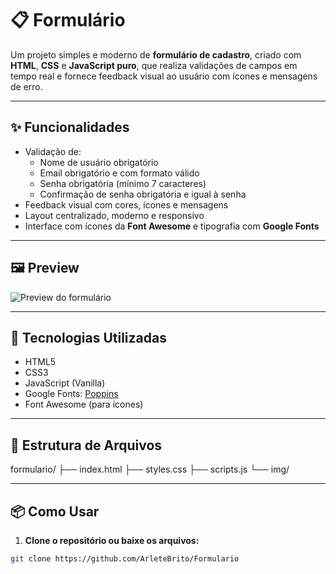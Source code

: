 # 📋 Formulário

Um projeto simples e moderno de **formulário de cadastro**, criado com **HTML**, **CSS** e **JavaScript puro**, que realiza validações de campos em tempo real e fornece feedback visual ao usuário com ícones e mensagens de erro.

---

## ✨ Funcionalidades

- Validação de:
  - Nome de usuário obrigatório
  - Email obrigatório e com formato válido
  - Senha obrigatória (mínimo 7 caracteres)
  - Confirmação de senha obrigatória e igual à senha
- Feedback visual com cores, ícones e mensagens
- Layout centralizado, moderno e responsivo
- Interface com ícones da **Font Awesome** e tipografia com **Google Fonts**

---

## 🖼️ Preview

![Preview do formulário](preview.png) 

---

## 🚀 Tecnologias Utilizadas

- HTML5
- CSS3
- JavaScript (Vanilla)
- Google Fonts: [Poppins](https://fonts.google.com/specimen/Poppins)
- Font Awesome (para ícones)

---

## 📁 Estrutura de Arquivos

formulario/
├── index.html
├── styles.css
├── scripts.js
└── img/

---

## 📦 Como Usar

1. **Clone o repositório ou baixe os arquivos:**

```bash
git clone https://github.com/ArleteBrito/Formulario

